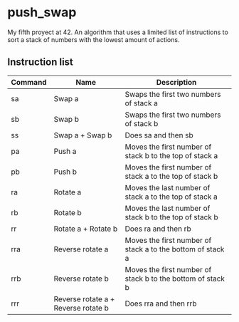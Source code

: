 # push_swap
My fifth proyect at 42. An algorithm that uses a limited list of instructions to sort a stack of numbers with the lowest amount of actions.

## Instruction list
| Command |	Name | Description |
| ------- |	---- | ----------- |
| sa | Swap a | Swaps the first two numbers of stack a |
| sb | Swap b | Swaps the first two numbers of stack b |
| ss | Swap a + Swap b | Does sa and then sb |
| pa | Push a | Moves the first number of stack b to the top of stack a |
| pb | Push b | Moves the first number of stack a to the top of stack b |
| ra | Rotate a | Moves the last number of stack a to the top of stack a |
| rb | Rotate b | Moves the last number of stack b to the top of stack b |
| rr | Rotate a + Rotate b | Does ra and then rb |
| rra	| Reverse rotate a | Moves the first number of stack a to the bottom of stack a |
| rrb	| Reverse rotate b | Moves the first number of stack b to the bottom of stack b |
| rrr	| Reverse rotate a + Reverse rotate b | Does rra and then rrb |
